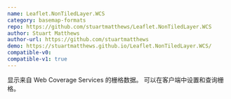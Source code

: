 ```yaml
---
name: Leaflet.NonTiledLayer.WCS
category: basemap-formats
repo: https://github.com/stuartmatthews/Leaflet.NonTiledLayer.WCS
author: Stuart Matthews
author-url: https://github.com/stuartmatthews
demo: https://stuartmatthews.github.io/Leaflet.NonTiledLayer.WCS/
compatible-v0:
compatible-v1: true
---
```


显示来自 Web Coverage Services 的栅格数据。 可以在客户端中设置和查询栅格。
